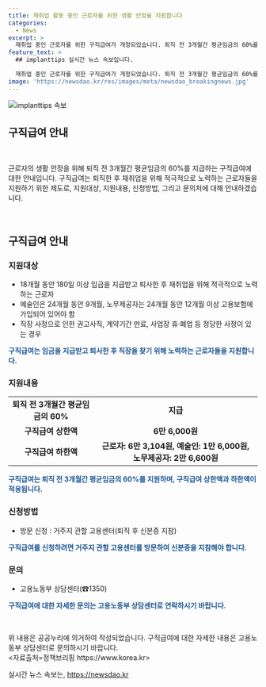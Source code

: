 ```yaml
---
title: 재취업 활동 중인 근로자를 위한 생활 안정을 지원합니다
categories:
  - News
excerpt: >
  재취업 중인 근로자를 위한 구직급여가 개정되었습니다. 퇴직 전 3개월간 평균임금의 60%를 120~270일 동안 받을 수 있으며, 예술인과 노무제공자는 퇴직 전 1년간 평균 보수의 60%를 받을 수 있습니다. 구직급여 상한액은 6만 6,000원이며, 신청은 고용센터를 통해 가능합니다. (출처: 정책브리핑)
feature_text: >
  ## implanttips 실시간 뉴스 속보입니다.

  재취업 중인 근로자를 위한 구직급여가 개정되었습니다. 퇴직 전 3개월간 평균임금의 60%를 120~270일 동안 받을 수 있으며, 예술인과 노무제공자는 퇴직 전 1년간 평균 보수의 60%를 받을 수 있습니다. 구직급여 상한액은 6만 6,000원이며, 신청은 고용센터를 통해 가능합니다. (출처: 정책브리핑)
image: 'https://newsdao.kr/res/images/meta/newsdao_breakingnews.jpg'
---
```


<p><img src="https://newsdao.kr/res/images/meta/newsdao_breakingnews.jpg" alt="implanttips 속보" /></p>

<h2>구직급여 안내</h2>

<p data-ke-size="size16">&nbsp;</p>

<p>근로자의 생활 안정을 위해 퇴직 전 3개월간 평균임금의 60%를 지급하는 구직급여에 대한 안내입니다. 구직급여는 퇴직한 후 재취업을 위해 적극적으로 노력하는 근로자들을 지원하기 위한 제도로, 지원대상, 지원내용, 신청방법, 그리고 문의처에 대해 안내하겠습니다.</p>

<p data-ke-size="size16">&nbsp;</p>

<h2 data-ke-size="size26">구직급여 안내</h2>

<h3>지원대상</h3>

<ul>
  <li>18개월 동안 180일 이상 임금을 지급받고 퇴사한 후 재취업을 위해 적극적으로 노력하는 근로자</li>
  <li>예술인은 24개월 동안 9개월, 노무제공자는 24개월 동안 12개월 이상 고용보험에 가입되어 있어야 함</li>
  <li>직장 사정으로 인한 권고사직, 계약기간 만료, 사업장 휴·폐업 등 정당한 사정이 있는 경우</li>
</ul>

<p><b><span style="color: #1a5490;">구직급여는 임금을 지급받고 퇴사한 후 직장을 찾기 위해 노력하는 근로자들을 지원합니다.</span></b></p>

<h3>지원내용</h3>

<table>
  <tr>
    <td style="text-align: center; height: 17px;"><b>퇴직 전 3개월간 평균임금의 60%</b></td>
    <td style="text-align: center; height: 17px;"><b>지급</b></td>
  </tr>
  <tr>
    <td style="text-align: center; height: 17px;"><b>구직급여 상한액</b></td>
    <td style="text-align: center; height: 17px;"><b>6만 6,000원</b></td>
  </tr>
  <tr>
    <td style="text-align: center; height: 17px;"><b>구직급여 하한액</b></td>
    <td style="text-align: center; height: 17px;"><b>근로자: 6만 3,104원, 예술인: 1만 6,000원, 노무제공자: 2만 6,600원</b></td>
  </tr>
</table>

<p><b><span style="color: #1a5490;">구직급여는 퇴직 전 3개월간 평균임금의 60%를 지원하며, 구직급여 상한액과 하한액이 적용됩니다.</span></b></p>

<h3>신청방법</h3>

<ul>
  <li>방문 신청 : 거주지 관할 고용센터(퇴직 후 신분증 지참)</li>
</ul>

<p><b><span style="color: #1a5490;">구직급여를 신청하려면 거주지 관할 고용센터를 방문하여 신분증을 지참해야 합니다.</span></b></p>

<h3>문의</h3>

<ul>
  <li>고용노동부 상담센터(☎1350)</li>
</ul>

<p><b><span style="color: #1a5490;">구직급여에 대한 자세한 문의는 고용노동부 상담센터로 연락하시기 바랍니다.</span></b></p>

<p data-ke-size="size16">&nbsp;</p>

<p>위 내용은 공공누리에 의거하여 작성되었습니다. 구직급여에 대한 자세한 내용은 고용노동부 상담센터로 문의하시기 바랍니다. <br>
&lt;자료출처=정책브리핑 https://www.korea.kr></p>
실시간 뉴스 속보는, <a href="https://newsdao.kr" rel="dofollow">https://newsdao.kr</a>



